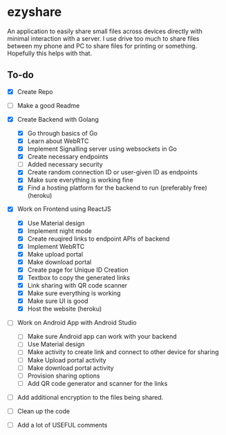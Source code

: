 # ezyshare

An application to easily share small files across devices directly with minimal interaction with a server.
I use drive too much to share files between my phone and PC to share files for printing or something. Hopefully this helps with that.

## To-do

- [x] Create Repo 
- [ ] Make a good Readme
- [x] Create Backend with Golang
  - [x] Go through basics of Go
  - [x] Learn about WebRTC
  - [x] Implement Signalling server using websockets in Go
  - [x] Create necessary endpoints
  - [ ] Added necessary security
  - [x] Create random connection ID or user-given ID as endpoints
  - [x] Make sure everything is working fine
  - [x] Find a hosting platform for the backend to run (preferably free) (heroku)
- [x] Work on Frontend using ReactJS
  - [x] Use Material design
  - [x] Implement night mode
  - [x] Create reuqired links to endpoint APIs of backend
  - [x] Implement WebRTC
  - [x] Make upload portal
  - [x] Make download portal
  - [x] Create page for Unique ID Creation
  - [x] Textbox to copy the generated links
  - [x] Link sharing with QR code scanner
  - [x] Make sure everything is working
  - [x] Make sure UI is good
  - [x] Host the website (heroku)
- [ ] Work on Android App with Android Studio
  - [ ] Make sure Android app can work with your backend
  - [ ] Use Material design
  - [ ] Make activity to create link and connect to other device for sharing
  - [ ] Make Upload portal activity
  - [ ] Make download portal activity
  - [ ] Provision sharing options
  - [ ] Add QR code generator and scanner for the links
- [ ] Add additional encryption to the files being shared.
- [ ] Clean up the code
- [ ] Add a lot of USEFUL comments
  